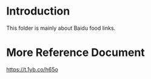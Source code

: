 # Introduction
This folder is mainly about Baidu food links.

# More Reference Document
https://t.1yb.co/h65o
